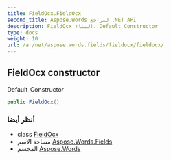 ```yaml
---
title: FieldOcx.FieldOcx
second_title: Aspose.Words لمراجع .NET API
description: FieldOcx البناء. Default_Constructor
type: docs
weight: 10
url: /ar/net/aspose.words.fields/fieldocx/fieldocx/
---
```

## FieldOcx constructor

Default_Constructor

```csharp
public FieldOcx()
```

### أنظر أيضا

* class [FieldOcx](../)
* مساحة الاسم [Aspose.Words.Fields](../../fieldocx/)
* المجسم [Aspose.Words](../../../)


